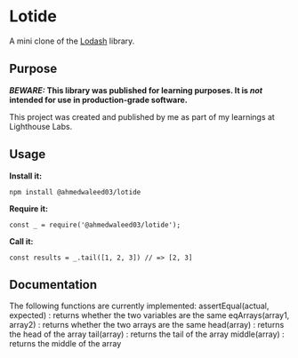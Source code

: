 # Lotide

A mini clone of the [Lodash](https://lodash.com) library.

## Purpose

**_BEWARE:_ This library was published for learning purposes. It is _not_ intended for use in production-grade software.**

This project was created and published by me as part of my learnings at Lighthouse Labs. 

## Usage

**Install it:**

`npm install @ahmedwaleed03/lotide`

**Require it:**

`const _ = require('@ahmedwaleed03/lotide');`

**Call it:**

`const results = _.tail([1, 2, 3]) // => [2, 3]`

## Documentation

The following functions are currently implemented:
assertEqual(actual, expected) : returns whether the two variables are the same
eqArrays(array1, array2)      : returns whether the two arrays are the same
head(array)                   : returns the head of the array
tail(array)                   : returns the tail of the array
middle(array)                 : returns the middle of the array